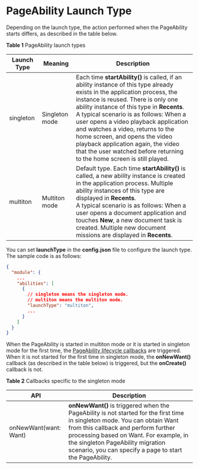 # PageAbility Launch Type


Depending on the launch type, the action performed when the PageAbility starts differs, as described in the table below.

**Table 1** PageAbility launch types

| Launch Type| Meaning| Description|
| -------- | -------- | -------- |
| singleton | Singleton mode| Each time **startAbility()** is called, if an ability instance of this type already exists in the application process, the instance is reused. There is only one ability instance of this type in **Recents**.<br>A typical scenario is as follows: When a user opens a video playback application and watches a video, returns to the home screen, and opens the video playback application again, the video that the user watched before returning to the home screen is still played.|
| multiton | Multiton mode| Default type. Each time **startAbility()** is called, a new ability instance is created in the application process. Multiple ability instances of this type are displayed in **Recents**.<br>A typical scenario is as follows: When a user opens a document application and touches **New**, a new document task is created. Multiple new document missions are displayed in **Recents**.|


You can set **launchType** in the **config.json** file to configure the launch type. The sample code is as follows:

```json
{
  "module": {
    ...
    "abilities": [
      {
        // singleton means the singleton mode.
        // multiton means the multiton mode.
        "launchType": "multiton",
        ...
      }
    ]
  }
}
```


When the PageAbility is started in multiton mode or it is started in singleton mode for the first time, the [PageAbility lifecycle callbacks](pageability-lifecycle.md) are triggered. When it is not started for the first time in singleton mode, the **onNewWant()** callback (as described in the table below) is triggered, but the **onCreate()** callback is not.


**Table 2** Callbacks specific to the singleton mode

| API| Description|
| -------- | -------- |
| onNewWant(want: Want) | **onNewWant()** is triggered when the PageAbility is not started for the first time in singleton mode. You can obtain Want from this callback and perform further processing based on Want. For example, in the singleton PageAbility migration scenario, you can specify a page to start the PageAbility.|
